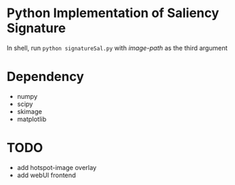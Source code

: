 # Python Implementation of Saliency Signature
In shell, run `python signatureSal.py` with _image-path_ as the third argument
# Dependency
* numpy
* scipy
* skimage
* matplotlib
# TODO
* add hotspot-image overlay
* add webUI frontend
